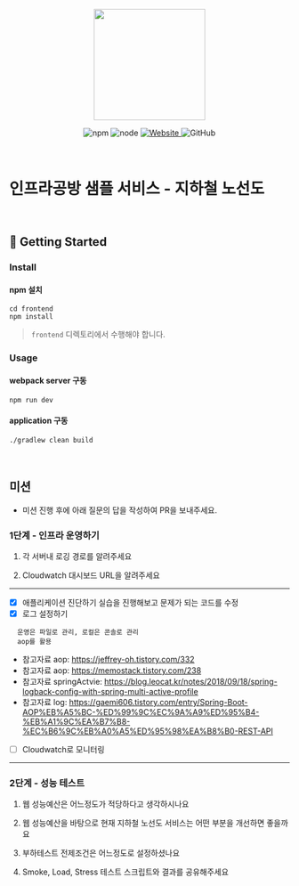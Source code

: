 <p align="center">
    <img width="200px;" src="https://raw.githubusercontent.com/woowacourse/atdd-subway-admin-frontend/master/images/main_logo.png"/>
</p>
<p align="center">
  <img alt="npm" src="https://img.shields.io/badge/npm-%3E%3D%205.5.0-blue">
  <img alt="node" src="https://img.shields.io/badge/node-%3E%3D%209.3.0-blue">
  <a href="https://edu.nextstep.camp/c/R89PYi5H" alt="nextstep atdd">
    <img alt="Website" src="https://img.shields.io/website?url=https%3A%2F%2Fedu.nextstep.camp%2Fc%2FR89PYi5H">
  </a>
  <img alt="GitHub" src="https://img.shields.io/github/license/next-step/atdd-subway-service">
</p>

<br>

# 인프라공방 샘플 서비스 - 지하철 노선도

<br>

## 🚀 Getting Started

### Install
#### npm 설치
```
cd frontend
npm install
```
> `frontend` 디렉토리에서 수행해야 합니다.

### Usage
#### webpack server 구동
```
npm run dev
```
#### application 구동
```
./gradlew clean build
```
<br>

## 미션

* 미션 진행 후에 아래 질문의 답을 작성하여 PR을 보내주세요.

### 1단계 - 인프라 운영하기
1. 각 서버내 로깅 경로를 알려주세요

2. Cloudwatch 대시보드 URL을 알려주세요

---
* [x] 애플리케이션 진단하기 실습을 진행해보고 문제가 되는 코드를 수정
* [x] 로그 설정하기
~~~
  운영은 파일로 관리, 로컬은 콘솔로 관리
  aop를 활용
~~~
  * 참고자료 aop: https://jeffrey-oh.tistory.com/332
  * 참고자료 aop: https://memostack.tistory.com/238
  * 참고자료 springActvie: https://blog.leocat.kr/notes/2018/09/18/spring-logback-config-with-spring-multi-active-profile
  * 참고자료 log: https://gaemi606.tistory.com/entry/Spring-Boot-AOP%EB%A5%BC-%ED%99%9C%EC%9A%A9%ED%95%B4-%EB%A1%9C%EA%B7%B8-%EC%B6%9C%EB%A0%A5%ED%95%98%EA%B8%B0-REST-API
  * [ ] Cloudwatch로 모니터링
---
### 2단계 - 성능 테스트
1. 웹 성능예산은 어느정도가 적당하다고 생각하시나요

2. 웹 성능예산을 바탕으로 현재 지하철 노선도 서비스는 어떤 부분을 개선하면 좋을까요

3. 부하테스트 전제조건은 어느정도로 설정하셨나요

4. Smoke, Load, Stress 테스트 스크립트와 결과를 공유해주세요
